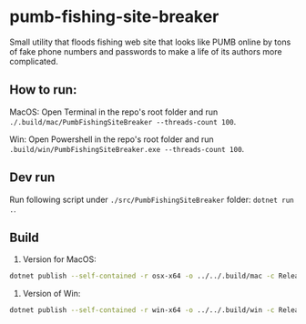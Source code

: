 # pumb-fishing-site-breaker

Small utility that floods fishing web site that looks like PUMB online by tons of fake phone numbers and passwords to make a life of its authors more complicated.

## How to run:
MacOS:
Open Terminal in the repo's root folder and run `./.build/mac/PumbFishingSiteBreaker --threads-count 100`.

Win:
Open Powershell in the repo's root folder and run  `.build/win/PumbFishingSiteBreaker.exe --threads-count 100`.


## Dev run
Run following script under `./src/PumbFishingSiteBreaker` folder: `dotnet run .`.

## Build
1. Version for MacOS:
```sh
dotnet publish --self-contained -r osx-x64 -o ../../.build/mac -c Release
```

1. Version of Win:
```sh
dotnet publish --self-contained -r win-x64 -o ../../.build/win -c Release
```